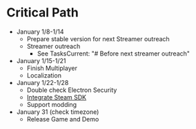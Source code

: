 # Critical Path
- January 1/8-1/14
    - Prepare stable version for next Streamer outreach
    - Streamer outreach
        - See TasksCurrent: "# Before next streamer outreach"
- January 1/15-1/21
    - Finish Multiplayer
    - Localization
- January 1/22-1/28
    - Double check Electron Security
    - [Integrate Steam SDK](https://github.com/ceifa/steamworks.js)
    - Support modding
- January 31 (check timezone)
    - Release Game and Demo